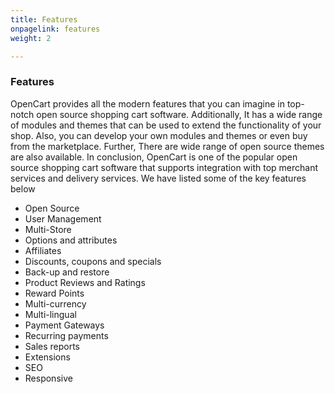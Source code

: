 ```yaml
---
title: Features
onpagelink: features
weight: 2

---
```


### **Features**

OpenCart provides all the modern features that you can imagine in top-notch open source shopping cart software. Additionally, It has a wide range of modules and themes that can be used to extend the functionality of your shop. Also, you can develop your own modules and themes or even buy from the marketplace. Further, There are wide range of open source themes are also available. In conclusion, OpenCart is one of the popular open source shopping cart software that supports integration with top merchant services and delivery services. We have listed some of the key features below

- Open Source
- User Management
- Multi-Store
- Options and attributes
- Affiliates
- Discounts, coupons and specials
- Back-up and restore
- Product Reviews and Ratings
- Reward Points
- Multi-currency
- Multi-lingual
- Payment Gateways
- Recurring payments
- Sales reports
- Extensions
- SEO
- Responsive
 
